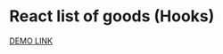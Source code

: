 # React list of goods (Hooks)
[DEMO LINK](https://misha200119.github.io/react_list-of-goods-hooks/)


